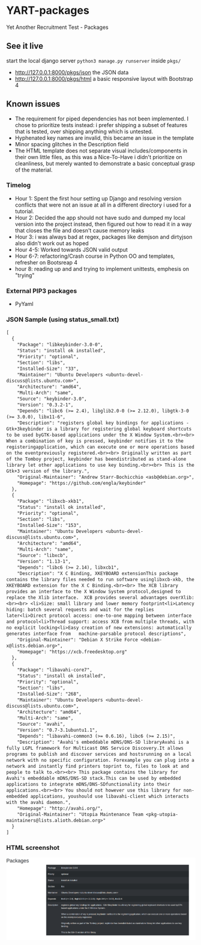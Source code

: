 # YART-packages
Yet Another Recruitment Test - Packages

## See it live
start the local django server `python3 manage.py runserver` inside `pkgs/`
- http://127.0.0.1:8000/pkgs/json the JSON data
- http://127.0.0.1:8000/pkgs/html a basic responsive layout with Bootstrap 4

## Known issues
- The requirement for piped dependencies has not been implemented. 
    I chose to prioritize tests instead: i prefer shipping a subset of features that is tested, 
    over shipping anything which is untested.
- Hyphenated key names are invalid, this became an issue in the template
- Minor spacing glitches in the Description field
- The HTML template does not separate visual includes/components in their own little  files, 
    as this was a Nice-To-Have i didn't prioritize on cleanliness, but merely wanted 
    to demonstrate a basic conceptual grasp of the material.


### Timelog

- Hour 1: Spent the first hour setting up Django and resolving version conflicts that 
    were not an issue at all in a different directory i used for a tutorial.
- Hour 2: Decided the app should not have sudo and dumped my local version into the project instead, 
    then figured out how to read it in a way that closes the file and doesn't cause memory leaks
- Hour 3: i was always bad at regex, packages like demjson and dirtyjson also didn't work out as hoped
- Hour 4-5: Worked towards JSON valid output
- Hour 6-7: refactoring/Crash course in Python OO and templates, refresher on Bootsreap 4
- hour 8: reading up and and trying to implement unittests, emphesis on "trying"

### External PIP3 packages
- PyYaml


### JSON Sample (using status_small.txt)
```
[
  {
    "Package": "libkeybinder-3.0-0",
    "Status": "install ok installed",
    "Priority": "optional",
    "Section": "libs",
    "Installed-Size": "33",
    "Maintainer": "Ubuntu Developers <ubuntu-devel-discuss@lists.ubuntu.com>",
    "Architecture": "amd64",
    "Multi-Arch": "same",
    "Source": "keybinder-3.0",
    "Version": "0.3.2-1",
    "Depends": "libc6 (>= 2.4), libglib2.0-0 (>= 2.12.0), libgtk-3-0 (>= 3.0.0), libx11-6",
    "Description": "registers global key bindings for applications - Gtk+3keybinder is a library for registering global keyboard shortcuts to be used byGTK-based applications under the X Window System.<br><br> When a combination of key is pressed, keybinder notifies it to the registeringapplication, which can execute one or more operations based on the eventpreviously registered.<br><br> Originally written as part of the Tomboy project, keybinder has beendistributed as stand-alone library let other applications to use key binding.<br><br> This is the Gtk+3 version of the library.",
    "Original-Maintainer": "Andrew Starr-Bochicchio <asb@debian.org>",
    "Homepage": "https://github.com/engla/keybinder"
  },
  {
    "Package": "libxcb-xkb1",
    "Status": "install ok installed",
    "Priority": "optional",
    "Section": "libs",
    "Installed-Size": "153",
    "Maintainer": "Ubuntu Developers <ubuntu-devel-discuss@lists.ubuntu.com>",
    "Architecture": "amd64",
    "Multi-Arch": "same",
    "Source": "libxcb",
    "Version": "1.13-1",
    "Depends": "libc6 (>= 2.14), libxcb1",
    "Description": "X C Binding, XKEYBOARD extensionThis package contains the library files needed to run software usinglibxcb-xkb, the XKEYBOARD extension for the X C Binding.<br><br> The XCB library provides an interface to the X Window System protocol,designed to replace the Xlib interface.  XCB provides several advantages overXlib:<br><br> <li>Size: small library and lower memory footprint<li>Latency hiding: batch several requests and wait for the replies later<li>Direct protocol access: one-to-one mapping between interface and protocol<li>Thread support: access XCB from multiple threads, with no explicit locking<li>Easy creation of new extensions: automatically generates interface from   machine-parsable protocol descriptions",
    "Original-Maintainer": "Debian X Strike Force <debian-x@lists.debian.org>",
    "Homepage": "https://xcb.freedesktop.org"
  },
  {
    "Package": "libavahi-core7",
    "Status": "install ok installed",
    "Priority": "optional",
    "Section": "libs",
    "Installed-Size": "268",
    "Maintainer": "Ubuntu Developers <ubuntu-devel-discuss@lists.ubuntu.com>",
    "Architecture": "amd64",
    "Multi-Arch": "same",
    "Source": "avahi",
    "Version": "0.7-3.1ubuntu1.1",
    "Depends": "libavahi-common3 (>= 0.6.16), libc6 (>= 2.15)",
    "Description": "Avahi's embeddable mDNS/DNS-SD libraryAvahi is a fully LGPL framework for Multicast DNS Service Discovery.It allows programs to publish and discover services and hostsrunning on a local network with no specific configuration. Forexample you can plug into a network and instantly find printers toprint to, files to look at and people to talk to.<br><br> This package contains the library for Avahi's embeddable mDNS/DNS-SD stack.This can be used by embedded applications to integrate mDNS/DNS-SDfunctionality into their applications.<br><br> You should not however use this library for non-embedded applications, youshould use libavahi-client which interacts with the avahi daemon.",
    "Homepage": "http://avahi.org/",
    "Original-Maintainer": "Utopia Maintenance Team <pkg-utopia-maintainers@lists.alioth.debian.org>"
  }
]
```

### HTML screenshot
![](frontend.png)